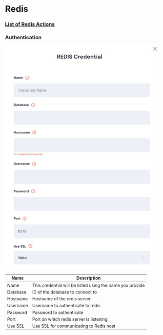 # Redis

### [List of Redis Actions](../../lists/action\_REDIS.md)

### Authentication

![Information needed to onboard REDIS connector](<../../.gitbook/assets/Screen Shot 2022-06-14 at 6.36.20 PM.png>)

| Name     | Description                                               |
| -------- | --------------------------------------------------------- |
| Name     | This credential will be listed using the name you provide |
| Database | ID of the database to connect to                          |
| Hostname | Hostname of the redis server                              |
| Username | Username to authenticate to redis                         |
| Password | Password to authenticate                                  |
| Port     | Port on which redis server is listening                   |
| Use SSL  | Use SSL for communicating to Redis host                   |
